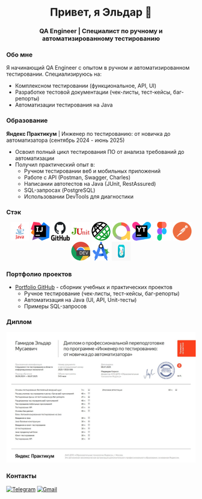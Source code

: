 <h1 align="center">Привет, я Эльдар 👋</h1>
<h3 align="center">QA Engineer | Специалист по ручному и автоматизированному тестированию</h3>

### Обо мне
Я начинающий QA Engineer с опытом в ручном и автоматизированном тестировании. Специализируюсь на:
- Комплексном тестировании (функциональное, API, UI)
- Разработке тестовой документации (чек-листы, тест-кейсы, баг-репорты)
- Автоматизации тестирования на Java

### Образование
**Яндекс Практикум** | Инженер по тестированию: от новичка до автоматизатора (сентябрь 2024 - июнь 2025)
- Освоил полный цикл тестирования ПО от анализа требований до автоматизации
- Получил практический опыт в:
  - Ручном тестировании веб и мобильных приложений
  - Работе с API (Postman, Swagger, Charles)
  - Написании автотестов на Java (JUnit, RestAssured)
  - SQL-запросах (PostgreSQL)
  - Использовании DevTools для диагностики

### Стэк 
<div align="center">
  <img src="icons/Java_logo.png" title="Java" alt="Java" width="50" height="50"/>
  <img src="icons/IntelliJ_IDEA.png" title="IntelliJ IDEA" alt="IntelliJ IDEA" width="50" height="50"/>
  <img src="icons/GitHub.png" title="GitHub" alt="GitHub" width="50" height="50"/>
  <img src="icons/JUnit.png" title="JUnit" alt="JUnit" width="50" height="50"/>
  <img src="icons/RestAssured.png" title="RestAssured" alt="RestAssured" width="50" height="50"/>
  <img src="icons/AllureReports.png" title="Allure" alt="Allure Report" width="50" height="50"/>
  <img src="icons/YouTrack.png" title="YouTrack" alt="YouTrack" width="50" height="50"/>
  <img src="icons/Figma.png" title="Figma" alt="Figma" width="50" height="50"/>
  <img src="icons/Postman.png" title="Postman" alt="Postman" width="50" height="50"/>
  <img src="icons/DevTools.png" title="DevTools" alt="DevTools" width="50" height="50"/>
  <img src="icons/AndroidStudio.png" title="Android Studio" alt="Android Studio" width="50" height="50"/>
  <img src="icons/Charles1.png" title="Charles" alt="Charles" width="50" height="50"/>
</div>

### Портфолио проектов
- [Portfolio GitHub](https://github.com/eddylasvegas/eddylasvegas.github.io) - сборник учебных и практических проектов
  - Ручное тестирование (чек-листы, тест-кейсы, баг-репорты)
  - Автоматизация на Java (UI, API, Unit-тесты)
  - Примеры SQL-запросов
 
### Диплом
![Screenshot](https://github.com/eddylasvegas/eddylasvegas/blob/main/Diplom_Gamidov_Rus.jpg)

### Контакты
[![Telegram](https://img.shields.io/badge/-Telegram-blue?style=flat&logo=telegram&logoColor=white)](https://t.me/eddylasvegas "Telegram: @eddylasvegas")
[![Gmail](https://img.shields.io/badge/-Gmail-red?style=flat&logo=gmail&logoColor=white)](mailto:edgamidov@gmail.com "Email: edgamidov@gmail.com")
